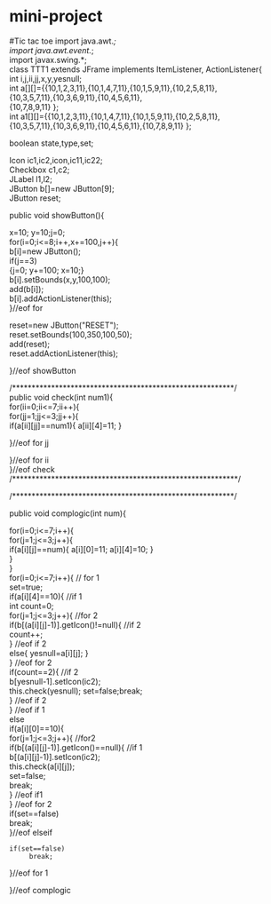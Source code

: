 # mini-project
#Tic tac toe
import java.awt.*;  
import java.awt.event.*;  
import javax.swing.*;  
class TTT1 extends JFrame implements ItemListener, ActionListener{  
int i,j,ii,jj,x,y,yesnull;   
int a[][]={{10,1,2,3,11},{10,1,4,7,11},{10,1,5,9,11},{10,2,5,8,11},  
                {10,3,5,7,11},{10,3,6,9,11},{10,4,5,6,11},  
        {10,7,8,9,11} };  
int a1[][]={{10,1,2,3,11},{10,1,4,7,11},{10,1,5,9,11},{10,2,5,8,11},  
                {10,3,5,7,11},{10,3,6,9,11},{10,4,5,6,11},{10,7,8,9,11} };  
                  
boolean state,type,set;  
  
Icon ic1,ic2,icon,ic11,ic22;  
Checkbox c1,c2;  
JLabel l1,l2;  
JButton b[]=new JButton[9];  
JButton reset;  
  
public void showButton(){  
  
x=10; y=10;j=0;  
for(i=0;i<=8;i++,x+=100,j++){  
 b[i]=new JButton();  
if(j==3)  
{j=0; y+=100; x=10;}  
 b[i].setBounds(x,y,100,100);  
add(b[i]);  
b[i].addActionListener(this);  
}//eof for  
  
reset=new JButton("RESET");  
reset.setBounds(100,350,100,50);  
add(reset);  
reset.addActionListener(this);  
  
}//eof showButton  
  
/*********************************************************/  
public  void check(int num1){  
for(ii=0;ii<=7;ii++){  
   for(jj=1;jj<=3;jj++){  
        if(a[ii][jj]==num1){ a[ii][4]=11;  }  
  
   }//eof for jj  
  
}//eof for ii  
}//eof check  
/**********************************************************/  
  
/*********************************************************/  
  
public void complogic(int num){  
  
 for(i=0;i<=7;i++){  
   for(j=1;j<=3;j++){  
      if(a[i][j]==num){  a[i][0]=11; a[i][4]=10;    }  
      }  
  }  
   for(i=0;i<=7;i++){              // for 1  
     set=true;               
   if(a[i][4]==10){               //if 1   
       int count=0;  
       for(j=1;j<=3;j++){         //for 2   
           if(b[(a[i][j]-1)].getIcon()!=null){ //if 2  
             count++;  
               }                        //eof if 2  
            else{ yesnull=a[i][j]; }  
        }                               //eof for 2  
      if(count==2){                     //if 2  
         b[yesnull-1].setIcon(ic2);   
         this.check(yesnull); set=false;break;  
         }                                  //eof if 2  
      }                                     //eof if 1  
      else  
      if(a[i][0]==10){  
                for(j=1;j<=3;j++){         //for2  
                    if(b[(a[i][j]-1)].getIcon()==null){ //if 1  
                      b[(a[i][j]-1)].setIcon(ic2);  
                        this.check(a[i][j]);  
                         set=false;  
                         break;  
                    }                         //eof if1  
                }                             //eof for 2  
                if(set==false)  
                      break;                                                         
            }//eof elseif  
  
    if(set==false)  
         break;      
 }//eof for 1  
  
  
}//eof complogic  
